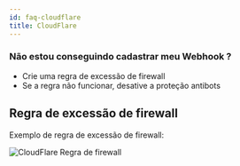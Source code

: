 ```yaml
---
id: faq-cloudflare
title: CloudFlare
---
```


### Não estou conseguindo cadastrar meu Webhook ?

- Crie uma regra de excessão de firewall
- Se a regra não funcionar, desative a proteção antibots

## Regra de excessão de firewall

Exemplo de regra de excessão de firewall:

![CloudFlare Regra de firewall](/img/cloudflare/cloudflare_regra_firewall.png)
